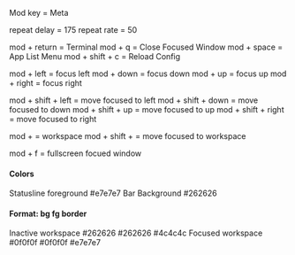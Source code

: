 Mod key = Meta

repeat delay = 175
repeat rate = 50

mod + return = Terminal
mod + q = Close Focused Window
mod + space = App List Menu
mod + shift + c = Reload Config

mod + left = focus left
mod + down = focus down
mod + up = focus up
mod + right = focus right

mod + shift + left = move focused to left
mod + shift + down = move focused to down
mod + shift + up = move focused to up
mod + shift + right = move focused to right

mod + <num> = workspace <num>
mod + shift + <num> = move focused to workspace <num>

mod + f = fullscreen focued window

#### Colors

Statusline foreground #e7e7e7
Bar Background #262626

#### Format: bg fg border
Inactive workspace #262626 #262626 #4c4c4c
Focused workspace #0f0f0f #0f0f0f #e7e7e7
